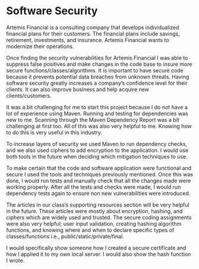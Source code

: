 # Software Security
Artemis Financial is a consulting company that develops individualized financial plans for their customers. The financial plans include savings, retirement, investments, and insurance. Artemis Financial wants to modernize their operations.

Once finding the security vulnerabilities for Artemis Financial I was able to suppress false positives and make changes in the code base to insure more secure functions/classes/algorithms. It is important to have secure code because it prevents potential data breaches from unknown threats. Having software security greatly increases a company’s confidence level for their clients. It can also improve business and help acquire new clients/customers.

It was a bit challenging for me to start this project because I do not have a lot of experience using Maven. Running and testing for dependencies was new to me. Scanning through the Maven Dependency Report was a bit challenging at first too. All of this was also very helpful to me. Knowing how to do this is very useful in this industry.

To increase layers of security we used Maven to run dependency checks, and we also used ciphers to add encryption to the application. I would use both tools in the future when deciding which mitigation techniques to use.

To make certain that the code and software application were functional and secure I used the tools and techniques previously mentioned. Once this was done, I would run tests and manually check that all the changes made were working properly. After all the tests and checks were made, I would run dependency tests again to ensure non new vulnerabilities were introduced.

The articles in our class’s supporting resources section will be very helpful in the future. These articles were mostly about encryption, hashing, and ciphers which are widely used and trusted. The secure coding assignments were also very helpful; user input validation, creating hashing algorithm functions, and knowing where and when to declare specific types of classes/functions i.e., public/static/private/final.

I would specifically show someone how I created a secure certificate and how I applied it to my own local server. I would also show the hash function I wrote.
